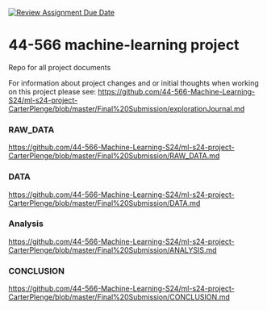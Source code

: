 [![Review Assignment Due Date](https://classroom.github.com/assets/deadline-readme-button-24ddc0f5d75046c5622901739e7c5dd533143b0c8e959d652212380cedb1ea36.svg)](https://classroom.github.com/a/7lKBcjfN)
# 44-566 machine-learning project
Repo for all project documents

For information about project changes and or initial thoughts when working on this project please see: 
https://github.com/44-566-Machine-Learning-S24/ml-s24-project-CarterPlenge/blob/master/Final%20Submission/explorationJournal.md

### RAW_DATA
https://github.com/44-566-Machine-Learning-S24/ml-s24-project-CarterPlenge/blob/master/Final%20Submission/RAW_DATA.md

### DATA
https://github.com/44-566-Machine-Learning-S24/ml-s24-project-CarterPlenge/blob/master/Final%20Submission/DATA.md

### Analysis
https://github.com/44-566-Machine-Learning-S24/ml-s24-project-CarterPlenge/blob/master/Final%20Submission/ANALYSIS.md

### CONCLUSION
https://github.com/44-566-Machine-Learning-S24/ml-s24-project-CarterPlenge/blob/master/Final%20Submission/CONCLUSION.md
